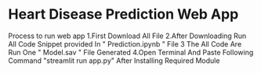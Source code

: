 # Heart Disease Prediction Web App
Process to run web app
1.First Download All File 
2.After Downloading Run All Code Snippet provided In " Prediction.ipynb " File 
3 The All Code Are Run One " Model.sav " File Generated 
4.Open Terminal And Paste Following Command "streamlit run app.py" After Installing Required Module
